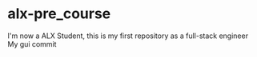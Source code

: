 # alx-pre_course
I'm now a ALX Student, this is my first repository as a full-stack engineer
My gui commit 
